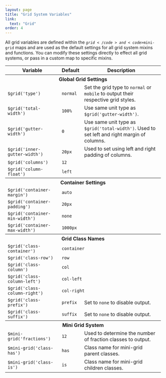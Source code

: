 ```yaml
---
layout: page
title: "Grid System Variables"
link:
  text: "Grid"
order: 4
---
```


All grid variables are defined within the <code>$grid</code> and <code>$mini-grid</code> maps and are used as the default settings for all grid system mixins and functions. You can modify these settings directly to effect all grid systems, or pass in a custom map to specific mixins.

<table class="table table-docs">
  <tr>
    <th>Variable</th>
    <th>Default</th>
    <th>Description</th>
  </tr>

  <tr>
    <th colspan="3">Global Grid Settings</th>
  </tr>
  <tr>
    <td><code>$grid('type')</code></td>
    <td><code>normal</code></td>
    <td>Set the grid type to <code>normal</code> or <code>mobile</code> to output their respective grid styles.</td>
  </tr>
  <tr>
    <td><code>$grid('total-width')</code></td>
    <td><code>100%</code></td>
    <td>Use same unit type as <code>$grid('gutter-width')</code>.</td>
  </tr>
  <tr>
    <td><code>$grid('gutter-width')</code></td>
    <td><code>0</code></td>
    <td>Use same unit type as <code>$grid('total-width')</code>. Used to set left and right margin of columns.</td>
  </tr>
  <tr>
    <td><code>$grid('inner-gutter-width')</code></td>
    <td><code>20px</code></td>
    <td>Used to set using left and right padding of columns.</td>
  </tr>
  <tr>
    <td><code>$grid('columns')</code></td>
    <td colspan="2"><code>12</code></td>
  </tr>
  <tr>
    <td><code>$grid('column-float')</code></td>
    <td colspan="2"><code>left</code></td>
  </tr>

  <tr>
    <th colspan="3">Container Settings</th>
  </tr>
  <tr>
    <td><code>$grid('container-margin')</code></td>
    <td colspan="2"><code>auto</code></td>
  </tr>
  <tr>
    <td><code>$grid('container-padding')</code></td>
    <td colspan="2"><code>20px</code></td>
  </tr>
  <tr>
    <td><code>$grid('container-min-width')</code></td>
    <td colspan="2"><code>none</code></td>
  </tr>
  <tr>
    <td><code>$grid('container-max-width')</code></td>
    <td colspan="2"><code>1000px</code></td>
  </tr>

  <tr>
    <th colspan="3">Grid Class Names</th>
  </tr>
  <tr>
    <td><code>$grid('class-container')</code></td>
    <td colspan="2"><code>container</code></td>
  </tr>
  <tr>
    <td><code>$grid('class-row')</code></td>
    <td colspan="2"><code>row</code></td>
  </tr>
  <tr>
    <td><code>$grid('class-column')</code></td>
    <td colspan="2"><code>col</code></td>
  </tr>
  <tr>
    <td><code>$grid('class-column-left')</code></td>
    <td colspan="2"><code>col-left</code></td>
  </tr>
  <tr>
    <td><code>$grid('class-column-right')</code></td>
    <td colspan="2"><code>col-right</code></td>
  </tr>
  <tr>
    <td><code>$grid('class-prefix')</code></td>
    <td><code>prefix</code></td>
    <td>Set to <code>none</code> to disable output.</td>
  </tr>
  <tr>
    <td><code>$grid('class-suffix')</code></td>
    <td><code>suffix</code></td>
    <td>Set to <code>none</code> to disable output.</td>
  </tr>

  <tr>
    <th colspan="3">Mini Grid System</th>
  </tr>
  <tr>
    <td><code>$mini-grid('fractions')</code></td>
    <td><code>12</code></td>
    <td>Used to determine the number of fraction classes to output.</td>
  </tr>
  <tr>
    <td><code>$mini-grid('class-has')</code></td>
    <td><code>has</code></td>
    <td>Class name for mini-grid parent classes.</td>
  </tr>
  <tr>
    <td><code>$mini-grid('class-is')</code></td>
    <td><code>is</code></td>
    <td>Class name for mini-grid children classes.</td>
  </tr>
</table>
